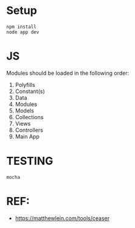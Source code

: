 # Setup

    npm install
    node app dev

# JS
Modules should be loaded in the following order:

1. Polyfills
2. Constant(s)
3. Data
4. Modules
5. Models
6. Collections
7. Views
8. Controllers
8. Main App

# TESTING
    mocha

# REF:

* https://matthewlein.com/tools/ceaser